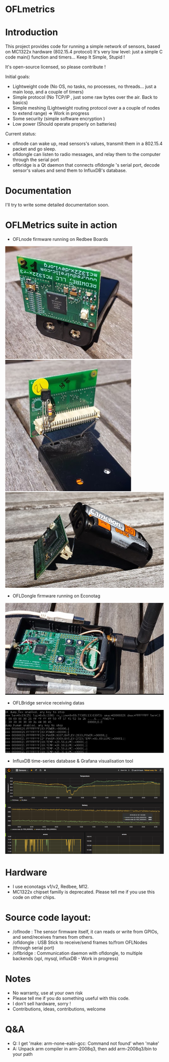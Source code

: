 OFLmetrics
==========

# Introduction

This project provides code for running a simple network of sensors, based on MC1322x hardware (802.15.4 protocol)
It's very low level: just a simple C code main() function and timers... Keep It Simple, Stupid !

It's open-source licensed, so please contribute !

Initial goals:


- Lightweight code (No OS, no tasks, no processes, no threads... just a main loop, and a couple of timers)
- Simple protocol (No TCP/IP , just some raw bytes over the air. Back to basics)
- Simple meshing (Lightweight routing protocol over a a couple of nodes to extend range) => Work in progress
- Some security (simple software encryption )
- Low power (Should operate properly on batteries)

Current status: 

- oflnode can wake up, read sensors's values, transmit them in a 802.15.4 packet and go sleep.
- ofldongle can listen to radio messages, and relay them to the computer through the serial port
- oflbridge is a Qt daemon that connects ofldongle 's serial port, decode sensor's values and send them to InfluxDB's database.


# Documentation 

I'll try to write some detailed documentation soon. 

# OFLMetrics suite in action 

  * OFLnode firmware running on Redbee Boards

![OFLnode](https://raw.githubusercontent.com/ofauchon/oflmetrics/master/docs/images/oflnode01.png)
![OFLnode](https://raw.githubusercontent.com/ofauchon/oflmetrics/master/docs/images/oflnode02.png)
![OFLnode](https://raw.githubusercontent.com/ofauchon/oflmetrics/master/docs/images/oflnode03.png)

  * OFLDongle firmware running on Econotag

![OFLbridge hardware](https://raw.githubusercontent.com/ofauchon/oflmetrics/master/docs/images/oflbridge01.png)

  * OFLBridge service receiving datas 

![OFLbridge monitor mode](https://raw.githubusercontent.com/ofauchon/oflmetrics/master/docs/images/ofldongle_monitor_mode.png)


  * InfluxDB time-series database & Grafana visualisation tool

![OFLbridge to InfluxDB](https://raw.githubusercontent.com/ofauchon/oflmetrics/master/docs/images/grafana01.png)


# Hardware 

- I use econotags v1/v2, Redbee, M12. 
- MC1322x chipset familly is deprecated. Please tell me if you use this code on other chips.

# Source code layout:

- /oflnode   : The sensor firmware itself, it can reads or write from GPIOs, and send/receives frames from others.
- /ofldongle : USB Stick to receive/send frames to/from OFLNodes (through serial port) 
- /oflbridge : Communication daemon with ofldongle, to multiple backends (xpl, mysql, influxDB - Work in progress)


# Notes

- No warranty, use at your own risk
- Please tell me if you do something useful with this code. 
- I don't sell hardware, sorry ! 
- Contributions, ideas, contributions,  welcome


# Q&A 

- Q: I get 'make: arm-none-eabi-gcc: Command not found' when 'make'
- A: Unpack arm compiler in arm-2008q3, then add arm-2008q3/bin to your path


